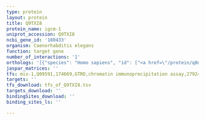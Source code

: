 ```yaml
---
type: protein
layout: protein
title: Q9TXI8
protein_name: igcm-1
uniprot_accession: Q9TXI8
ncbi_gene_id: '180433'
organism: Caenorhabditis elegans
function: target gene
number_of_interactions: '1'
orthologs: '[{"species": "Homo sapiens", "id": ["<a href=\"/protein/q8nfp4\">Q8NFP4</a>"]}, {"species": "Mus musculus", "id": ["<a href=\"/protein/d3z499\">D3Z499</a>"]}, {"species": "Rattus norvegicus", "id": ["<a href=\"/protein/a0a140taf4\">A0A140TAF4</a>"]}, {"species": "Drosophila melanogaster", "id": ["Q9VQW1", "M9PCI6"]}]'
jaspar_matrices: ''
tfs: mix-1,Q09591,174669,GTRD,chromatin immunoprecipitation assay,27924024%5Buid%5D,No
targets: ''
tfs_download: tfs_of_Q9TXI8.tsv
targets_download: ''
bindingSites_download: ''
binding_sites_ls: ''

---
```

